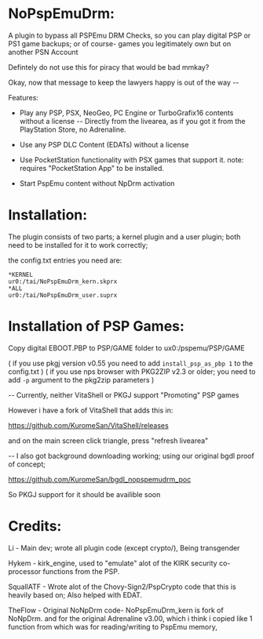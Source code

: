 # NoPspEmuDrm:

A plugin to bypass all PSPEmu DRM Checks,
so you can play digital PSP or PS1 game backups; or of course- games you legitimately own but on another PSN Account

Defintely do not use this for piracy that would be bad mmkay?

Okay, now that message to keep the lawyers happy is out of the way --

Features: 

- Play any PSP, PSX, NeoGeo, PC Engine or TurboGrafix16 contents without a license
-- Directly from the livearea, as if you got it from the PlayStation Store, no Adrenaline.

- Use any PSP DLC Content (EDATs) without a license

- Use PocketStation functionality with PSX games that support it.
  note: requires "PocketStation App" to be installed.

- Start PspEmu content without NpDrm activation


# Installation:
The plugin consists of two parts; a kernel plugin and a user plugin;
both need to be installed for it to work correctly;

the config.txt entries you need are:

```
*KERNEL
ur0:/tai/NoPspEmuDrm_kern.skprx
*ALL
ur0:/tai/NoPspEmuDrm_user.suprx
```

# Installation of PSP Games:
Copy digital EBOOT.PBP to PSP/GAME folder to ux0:/pspemu/PSP/GAME

( if you use pkgj version v0.55 you need to add `install_psp_as_pbp 1` to the config.txt )
( if you use nps browser with PKG2ZIP v2.3 or older; you need to add `-p` argument to the pkg2zip parameters )

-- 
Currently, neither VitaShell or PKGJ support "Promoting" PSP games

However i have a fork of VitaShell that adds this in:

https://github.com/KuromeSan/VitaShell/releases

and on the main screen click triangle, press "refresh livearea"

--
I also got background downloading working; using our original bgdl proof of concept;

https://github.com/KuromeSan/bgdl_nopspemudrm_poc

So PKGJ support for it should be availible soon


# Credits:

Li         - Main dev; wrote all plugin code (except crypto/), Being transgender

Hykem      - kirk_engine, used to "emulate" alot of the KIRK security co-processor functions from the PSP.

SquallATF  - Wrote alot of the Chovy-Sign2/PspCrypto code that this is heavily based on; Also helped with EDAT. 

TheFlow    - Original NoNpDrm code- NoPspEmuDrm_kern is fork of NoNpDrm.
             and for the original Adrenaline v3.00, which i think i copied like 1 function from
			 which was for reading/writing to PspEmu memory,
